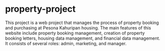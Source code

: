 # property-project
This project is a web project that manages the process of property booking and purchasing at Pesona Kahuripan housing. The main features of this website include property booking management, creation of property booking letters, housing data management, and financial data management. It consists of several roles: admin, marketing, and manager.
